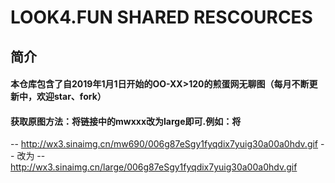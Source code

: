 # LOOK4.FUN SHARED RESCOURCES

## 简介

#### 本仓库包含了自2019年1月1日开始的OO-XX>120的煎蛋网无聊图（每月不断更新中，欢迎star、fork）
#### 获取原图方法：将链接中的mwxxx改为large即可.例如：将
-- http://wx3.sinaimg.cn/mw690/006g87eSgy1fyqdix7yuig30a00a0hdv.gif
-- 改为
-- http://wx3.sinaimg.cn/large/006g87eSgy1fyqdix7yuig30a00a0hdv.gif
